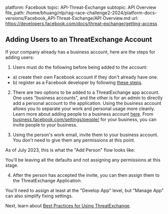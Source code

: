 platform: Facebook
topic: API-Threat-Exchange
subtopic: API Overview
file_path: /home/bhuang/nlp/rag-race-challenge2-2024/platform-docs-versions/Facebook_API-Threat-Exchange/API Overview.md
url: https://developers.facebook.com/docs/threat-exchange/getting-access


## Adding Users to an ThreatExchange Account

If your company already has a business account, here are the steps for adding users:

1) Users must do the following before being added to the account:

* a) create their own Facebook account if they don't already have one.
* b) register as a Facebook developer by following [these steps](https://developers.facebook.com/docs/development/register/).

2) There are two options to be added to a ThreatExchange app account. One uses "business accounts", and the other is for an admin to directly add a personal account to the application. Using the business account allows you to separate your work and personal usage more cleanly. Learn more about adding people to a business account [here](https://www.facebook.com/business/help/2169003770027706). From [business.facebook.com/settings/people/](https://business.facebook.com/settings/people/) for your business, you can invite people to your business.

3) Using the person's work email, invite them to your business account. You don't need to give them any permissions at this point.

As of July 2023, this is what the "Add Person" flow looks like:

You'll be leaving all the defaults and not assigning any permissions at this stage.

4) After the person has accepted the invite, you can then assign them to the ThreatExchange Application:

You'll need to assign at least at the "Develop App" level, but "Manage App" can also simplify fixing settings.

  
  

Next, learn about [Best Practices for Using ThreatExchange](https://developers.facebook.com/docs/threat-exchange/best-practices).